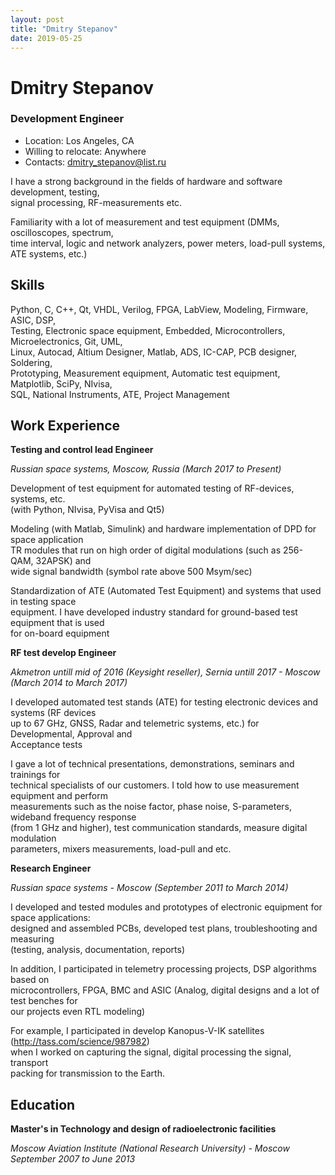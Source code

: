 ```yaml
---
layout: post
title: "Dmitry Stepanov"
date: 2019-05-25
---
```


# Dmitry Stepanov

### Development Engineer

*   Location: Los Angeles, CA
*   Willing to relocate: Anywhere
*   Contacts: dmitry_stepanov@list.ru

I have a strong background in the fields of hardware and software development, testing,  
signal processing, RF-measurements etc.

Familiarity with a lot of measurement and test equipment (DMMs, oscilloscopes, spectrum,  
time interval, logic and network analyzers, power meters, load-pull systems, ATE systems, etc.)

## Skills

Python, C, C++, Qt, VHDL, Verilog, FPGA, LabView, Modeling, Firmware, ASIC, DSP,  
Testing, Electronic space equipment, Embedded, Microcontrollers, Microelectronics, Git, UML,  
Linux, Autocad, Altium Designer, Matlab, ADS, IC-CAP, PCB designer, Soldering,  
Prototyping, Measurement equipment, Automatic test equipment, Matplotlib, SciPy, NIvisa,  
SQL, National Instruments, ATE, Project Management

## Work Experience

**Testing and control lead Engineer**

_Russian space systems, Moscow, Russia (March 2017 to Present)_

Development of test equipment for automated testing of RF-devices, systems, etc.  
(with Python, NIvisa, PyVisa and Qt5)

Modeling (with Matlab, Simulink) and hardware implementation of DPD for space application  
TR modules that run on high order of digital modulations (such as 256-QAM, 32APSK) and  
wide signal bandwidth (symbol rate above 500 Msym/sec)

Standardization of ATE (Automated Test Equipment) and systems that used in testing space  
equipment. I have developed industry standard for ground-based test equipment that is used  
for on-board equipment

**RF test develop Engineer**

_Akmetron untill mid of 2016 (Keysight reseller), Sernia untill 2017 - Moscow (March 2014 to March 2017)_

I developed automated test stands (ATE) for testing electronic devices and systems (RF devices  
up to 67 GHz, GNSS, Radar and telemetric systems, etc.) for Developmental, Approval and  
Acceptance tests

I gave a lot of technical presentations, demonstrations, seminars and trainings for  
technical specialists of our customers. I told how to use measurement equipment and perform  
measurements such as the noise factor, phase noise, S-parameters, wideband frequency response  
(from 1 GHz and higher), test communication standards, measure digital modulation  
parameters, mixers measurements, load-pull and etc.

**Research Engineer**

_Russian space systems - Moscow (September 2011 to March 2014)_

I developed and tested modules and prototypes of electronic equipment for space applications:  
designed and assembled PCBs, developed test plans, troubleshooting and measuring  
(testing, analysis, documentation, reports)

In addition, I participated in telemetry processing projects, DSP algorithms based on  
microcontrollers, FPGA, BMC and ASIC (Analog, digital designs and a lot of test benches for  
our projects even RTL modeling)

For example, I participated in develop Kanopus-V-IK satellites (http://tass.com/science/987982)  
when I worked on capturing the signal, digital processing the signal, transport  
packing for transmission to the Earth.

## Education

**Master's in Technology and design of radioelectronic facilities**

_Moscow Aviation Institute (National Research University) - Moscow September 2007 to June 2013_
